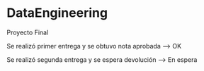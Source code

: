 # DataEngineering
Proyecto Final

Se realizó primer entrega y se obtuvo nota aprobada  --> OK

Se realizó segunda entrega y se espera devolución    --> En espera
